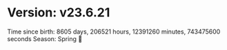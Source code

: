 # Version: v23.6.21
Time since birth: 8605 days, 206521 hours, 12391260 minutes, 743475600 seconds
Season: Spring 🌸
